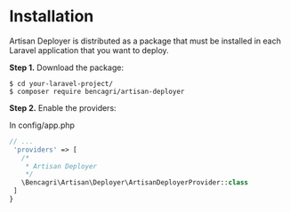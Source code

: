 Installation
============

Artisan Deployer is distributed as a package that must be installed in each Laravel
application that you want to deploy.



**Step 1.** Download the package:

```console
$ cd your-laravel-project/
$ composer require bencagri/artisan-deployer
```
**Step 2.** Enable the providers:

In config/app.php 

```php
// ...
 'providers' => [
   /*
    * Artisan Deployer
    */
   \Bencagri\Artisan\Deployer\ArtisanDeployerProvider::class
 ]
}
```
